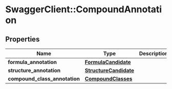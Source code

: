 # SwaggerClient::CompoundAnnotation

## Properties
Name | Type | Description | Notes
------------ | ------------- | ------------- | -------------
**formula_annotation** | [**FormulaCandidate**](FormulaCandidate.md) |  | [optional] 
**structure_annotation** | [**StructureCandidate**](StructureCandidate.md) |  | [optional] 
**compound_class_annotation** | [**CompoundClasses**](CompoundClasses.md) |  | [optional] 


